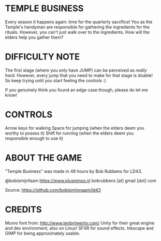 # TEMPLE BUSINESS
Every season it happens again: time for the quarterly sacrifice! You as the Temple's handyman are responsible for gathering the ingredients for the rituals. However, you can't just walk over to the ingredients. How will the elders help you gather them?

# DIFFICULTY NOTE 
The first stage (where you only have JUMP) can be perceived as _really hard_. However, every jump that you need to make for that stage is doable! So keep trying until you start feeling the controls :)

If you genuinely think you found an edge case though, please do let me know!

# CONTROLS 
Arrow keys for walking
Space for jumping (when the elders deem you worthy to posess it)
Shift for running (when the elders deem you responsible enough to use it)

# ABOUT THE GAME 
"Temple Business" was made in 48 hours by Bob Rubbens for LD43.

@bobismijnfaam
https://www.plusminos.nl
bobrubbens [at] gmail [dot] com

Source: https://github.com/bobismijnnaam/ld43

# CREDITS 
Munro font from: http://www.tenbytwenty.com/
Unity for their great engine and dev environment, also on Linux!
SFXR for sound effects.
Inkscape and GIMP for being approximately usable.
